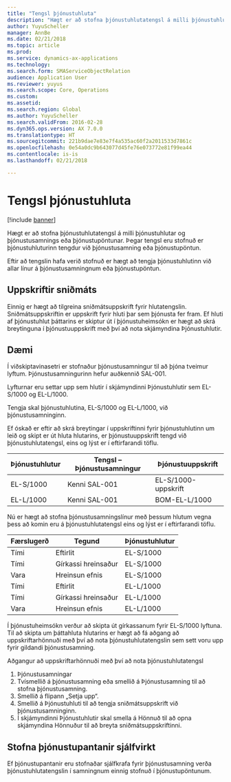 ```yaml
---
title: "Tengsl þjónustuhluta"
description: "Hægt er að stofna þjónustuhlutatengsl á milli þjónustuhlutar og þjónustusamnings eða þjónustupöntunar."
author: YuyuScheller
manager: AnnBe
ms.date: 02/21/2018
ms.topic: article
ms.prod: 
ms.service: dynamics-ax-applications
ms.technology: 
ms.search.form: SMAServiceObjectRelation
audience: Application User
ms.reviewer: yuyus
ms.search.scope: Core, Operations
ms.custom: 
ms.assetid: 
ms.search.region: Global
ms.author: YuyuScheller
ms.search.validFrom: 2016-02-28
ms.dyn365.ops.version: AX 7.0.0
ms.translationtype: HT
ms.sourcegitcommit: 221b9dae7e83e7f4a535ac60f2a2011533d7861c
ms.openlocfilehash: 0e54a0dc9b643077d45fe76e073772e81f99ea44
ms.contentlocale: is-is
ms.lasthandoff: 02/21/2018

---
```


# <a name="service-object-relations"></a>Tengsl þjónustuhluta 

[!include [banner](../includes/banner.md)]

Hægt er að stofna þjónustuhlutatengsl á milli þjónustuhlutar og þjónustusamnings eða þjónustupöntunar. Þegar tengsl eru stofnuð er þjónustuhluturinn tengdur við þjónustusamning eða þjónustupöntun.

Eftir að tengslin hafa verið stofnuð er hægt að tengja þjónustuhlutinn við allar línur á þjónustusamningnum eða þjónustupöntun.

## <a name="template-boms"></a>Uppskriftir sniðmáts

Einnig er hægt að tilgreina sniðmátsuppskrift fyrir hlutatengslin. Sniðmátsuppskriftin er uppskrift fyrir hluti þar sem þjónusta fer fram. Ef hluti af þjónustuhlut þáttarins er skiptur út í þjónustuheimsókn er hægt að skrá breytinguna í þjónustuuppskrift með því að nota skjámyndina Þjónustuhlutir.

## <a name="example"></a>Dæmi

Í viðskiptavinasetri er stofnaður þjónustusamningur til að þjóna tveimur lyftum.
Þjónustusamningurinn hefur auðkennið SAL-001.

Lyfturnar eru settar upp sem hlutir í skjámyndinni Þjónustuhlutir sem EL-S/1000 og EL-L/1000.

Tengja skal þjónustuhlutina, EL-S/1000 og EL-L/1000, við þjónustusamninginn.

Ef óskað er eftir að skrá breytingar í uppskriftinni fyrir þjónustuhlutinn um leið og skipt er út hluta hlutarins, er þjónustuuppskrift tengd við þjónustuhlutatengsl, eins og lýst er í eftirfarandi töflu.

| Þjónustuhlutur | Tengsl – Þjónustusamningur | Þjónustuuppskrift   |
|----------------|------------------------------|---------------|
| EL-S/1000      | Kenni SAL-001                   | EL-S/1000-uppskrift |
| EL-L/1000      | Kenni SAL-001                   | BOM-EL-L/1000 |

Nú er hægt að stofna þjónustusamningslínur með þessum hlutum vegna þess að komin eru á þjónustuhlutatengsl eins og lýst er í eftirfarandi töflu.

| Færslugerð | Tegund           | Þjónustuhlutur |
|------------------|--------------------|----------------|
| Tími             | Eftirlit         | EL-S/1000      |
| Tími             | Gírkassi hreinsaður  | EL-S/1000      |
| Vara             | Hreinsun efnis | EL-S/1000      |
| Tími             | Eftirlit         | EL-L/1000      |
| Tími             | Gírkassi hreinsaður   | EL-L/1000      |
| Vara             | Hreinsun efnis | EL-L/1000      |

Í þjónustuheimsókn verður að skipta út gírkassanum fyrir EL-S/1000 lyftuna. Til að skipta um þáttahluta hlutarins er hægt að fá aðgang að uppskriftarhönnuði með því að nota þjónustuhlutatengslin sem sett voru upp fyrir gildandi þjónustusamning.

Aðgangur að uppskriftarhönnuði með því að nota þjónustuhlutatengsl

1. Þjónustusamningar
2. Tvísmellið á þjónustusamning eða smellið á Þjónustusamning til að stofna þjónustusamning.
3. Smellið á flipann „Setja upp“.
4. Smellið á Þjónustuhluti til að tengja sniðmátsuppskrift við þjónustusamninginn.
5. Í skjámyndinni Þjónustuhlutir skal smella á Hönnuð til að opna skjámyndina Hönnuður til að breyta sniðmátsuppskriftinni.

## <a name="automatically-created-service-orders"></a>Stofna þjónustupantanir sjálfvirkt

Ef þjónustupantanir eru stofnaðar sjálfkrafa fyrir þjónustusamning verða þjónustuhlutatengslin í samningnum einnig stofnuð í þjónustupöntunum.


